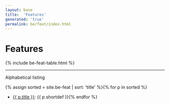 ```yaml
---
layout: base
title:  'Features'
generated: 'true'
permalink: be/feat/index.html
---
```


# Features

{% include be-feat-table.html %}

----------

Alphabetical listing

{% assign sorted = site.be-feat | sort: 'title' %}{% for p in sorted %}
* [{{ p.title }}](): {{ p.shortdef }}{% endfor %}
